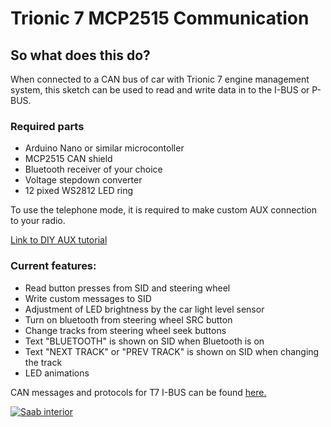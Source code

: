 # Trionic 7 MCP2515 Communication

## So what does this do?

When connected to a CAN bus of car with Trionic 7 engine management system, this sketch can be used to read and write data
in to the I-BUS or P-BUS.

### Required parts
 - Arduino Nano or similar microcontoller
 - MCP2515 CAN shield
 - Bluetooth receiver of your choice
 - Voltage stepdown converter
 - 12 pixed WS2812 LED ring

To use the telephone mode, it is required to make custom AUX connection to your radio.  

[Link to DIY AUX tutorial](http://saabworld.net/showthread.php?t=28000)  

### Current features:
 - Read button presses from SID and steering wheel
 - Write custom messages to SID
 - Adjustment of LED brightness by the car light level sensor
 - Turn on bluetooth from steering wheel SRC button
 - Change tracks from steering wheel seek buttons
 - Text "BLUETOOTH" is shown on SID when Bluetooth is on
 - Text "NEXT TRACK" or "PREV TRACK" is shown on SID when changing the track 
 - LED animations

CAN messages and protocols for T7 I-BUS can be found [here.](pikkupossu.1g.fi/tomi/projects/i-bus/i-bus.html)

[![Saab interior](http://img.youtube.com/vi/0LvEN18u2Zs/0.jpg)](http://www.youtube.com/watch?v=0LvEN18u2Zs "Saab bluetooth")
